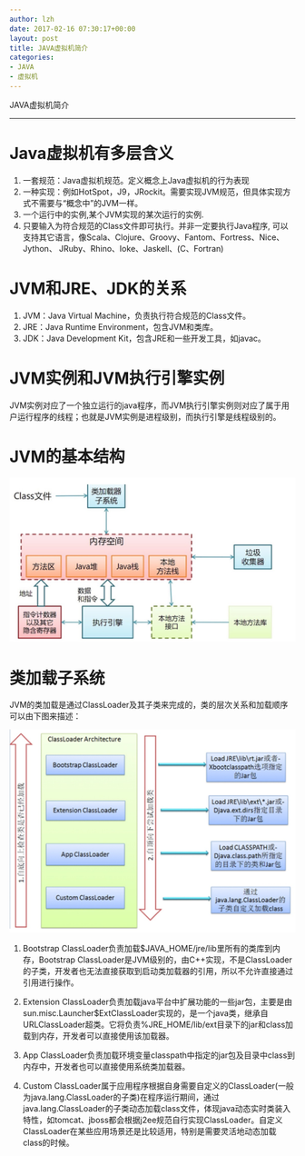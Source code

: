 ```yaml
---
author: lzh
date: 2017-02-16 07:30:17+00:00
layout: post
title: JAVA虚拟机简介
categories:
- JAVA
- 虚拟机
---
```


	
JAVA虚拟机简介

------

# Java虚拟机有多层含义

1. 一套规范：Java虚拟机规范。定义概念上Java虚拟机的行为表现
2. 一种实现：例如HotSpot，J9，JRockit。需要实现JVM规范，但具体实现方式不需要与“概念中”的JVM一样。
3. 一个运行中的实例,某个JVM实现的某次运行的实例.
4. 只要输入为符合规范的Class文件即可执行。并非一定要执行Java程序, 可以支持其它语言，像Scala、Clojure、Groovy、Fantom、Fortress、Nice、Jython、 JRuby、Rhino、Ioke、Jaskell、(C、Fortran)

# JVM和JRE、JDK的关系

1. JVM：Java Virtual Machine，负责执行符合规范的Class文件。
2. JRE：Java Runtime Environment，包含JVM和类库。
4. JDK：Java Development Kit，包含JRE和一些开发工具，如javac。

# JVM实例和JVM执行引擎实例

JVM实例对应了一个独立运行的java程序，而JVM执行引擎实例则对应了属于用户运行程序的线程；也就是JVM实例是进程级别，而执行引擎是线程级别的。

# JVM的基本结构
![](/media/pic/jvm_system.png) 


# 类加载子系统

JVM的类加载是通过ClassLoader及其子类来完成的，类的层次关系和加载顺序可以由下图来描述：

![](/media/pic/classload.png) 

1. Bootstrap ClassLoader负责加载$JAVA_HOME/jre/lib里所有的类库到内存，Bootstrap ClassLoader是JVM级别的，由C++实现，不是ClassLoader的子类，开发者也无法直接获取到启动类加载器的引用，所以不允许直接通过引用进行操作。

2. Extension ClassLoader负责加载java平台中扩展功能的一些jar包，主要是由 sun.misc.Launcher$ExtClassLoader实现的，是一个java类，继承自URLClassLoader超类。它将负责%JRE_HOME/lib/ext目录下的jar和class加载到内存，开发者可以直接使用该加载器。

3. App ClassLoader负责加载环境变量classpath中指定的jar包及目录中class到内存中，开发者也可以直接使用系统类加载器。

4. Custom ClassLoader属于应用程序根据自身需要自定义的ClassLoader(一般为java.lang.ClassLoader的子类)在程序运行期间，通过java.lang.ClassLoader的子类动态加载class文件，体现java动态实时类装入特性，如tomcat、jboss都会根据j2ee规范自行实现ClassLoader。自定义ClassLoader在某些应用场景还是比较适用，特别是需要灵活地动态加载class的时候。